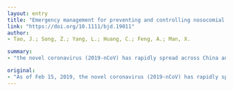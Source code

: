 ```yaml
---
layout: entry
title: "Emergency management for preventing and controlling nosocomial infection of 2019 novel coronavirus: implications for the dermatology department"
link: "https://doi.org/10.1111/bjd.19011"
author:
- Tao, J.; Song, Z.; Yang, L.; Huang, C.; Feng, A.; Man, X.

summary:
- "the novel coronavirus (2019-nCoV) has rapidly spread across China and across the world. As of Feb 15, 2019, the novel virus has spread throughout China and the world with more than 60,000 laboratory-confirmed cases. Infection prevention and control are both urgent and critical to global health. We aim to highlight the necessity of implementing protective measures. This article recommends how to set proper emergency management plans for preventing and controlling nosocomial infection of 2019-ncoV in dermatology departments. coronanavirus has spread worldwide.. as of Feb 15."

original:
- "As of Feb 15, 2019, the novel coronavirus (2019-nCoV) has rapidly spread throughout China and across the world with more than 60,000 laboratory-confirmed cases. Due to the current lack of specific treatment and the risk of transmission during the viral incubation period, infection prevention and control of 2019-nCoV are both urgent and critical to global health. In this article, we aim to highlight the necessity of implementing protective measures, and recommend how to set proper emergency management plans for preventing and controlling nosocomial infection of 2019-nCoV in dermatology departments."
---
```


